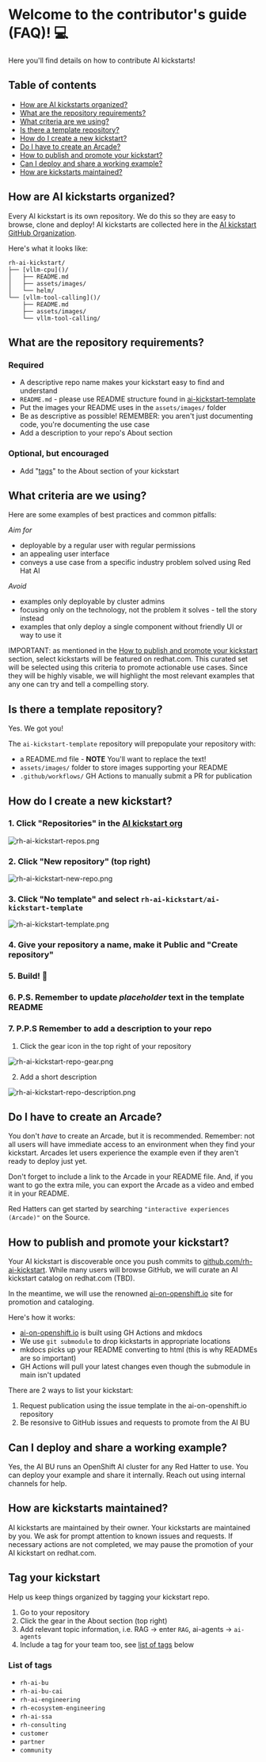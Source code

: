 # Welcome to the contributor's guide (FAQ)! :computer: 

Here you'll find details on how to contribute AI kickstarts!

## Table of contents

* [How are AI kickstarts organized?](#how-are-ai-kickstarts-organized)
* [What are the repository requirements?](#what-are-the-repository-requirements)
* [What criteria are we using?](#what-criteria-are-we-using)
* [Is there a template repository?](#is-there-a-template-repository)
* [How do I create a new kickstart?](#how-do-i-create-a-new-kickstart)
* [Do I have to create an Arcade?](#do-i-have-to-create-an-arcade)
* [How to publish and promote your kickstart?](#how-to-publish-and-promote-your-kickstart)
* [Can I deploy and share a working example?](#can-i-deploy-and-share-a-working-example) 
* [How are kickstarts maintained?](#how-are-kickstarts-maintained)

## How are AI kickstarts organized? 

Every AI kickstart is its own repository. We do this so they are easy to browse,
clone and deploy! AI kickstarts are collected here in the 
[AI kickstart GitHub Organization](https://github.com/rh-ai-kickstart). 

Here's what it looks like: 

```
rh-ai-kickstart/
├── [vllm-cpu]()/
│   ├── README.md 
│   ├── assets/images/
│   └── helm/
└── [vllm-tool-calling]()/
    ├── README.md 
    ├── assets/images/
    └── vllm-tool-calling/
```

## What are the repository requirements? 

### Required

* A descriptive repo name makes your kickstart easy to find and understand 
* `README.md` - please use README structure found in [ai-kickstart-template](https://github.com/rh-ai-kickstart/ai-kickstart-template)
* Put the images your README uses in the `assets/images/` folder
* Be as descriptive as possible! REMEMBER: you aren't just documenting code, you're documenting the use case
* Add a description to your repo's About section

### Optional, but encouraged
* Add "[tags](#tag-your-kickstart)" to the About section of your kickstart 

## What criteria are we using? 

Here are some examples of best practices and common pitfalls: 

*Aim for*
* deployable by a regular user with regular permissions
* an appealing user interface 
* conveys a use case from a specific industry problem solved using Red Hat AI 

*Avoid* 
* examples only deployable by cluster admins
* focusing only on the technology, not the problem it solves - tell the story instead
* examples that only deploy a single component without friendly UI or way to use it

IMPORTANT: as mentioned in the [How to publish and promote your kickstart](#how-to-publish-and-promote-your-kickstart) section, select kickstarts will be featured on redhat.com. This curated set will be selected using this criteria to promote actionable use cases. Since they will be highly visable, we will highlight the most relevant examples that any one can try and tell a compelling story. 

## Is there a template repository? 

Yes. We got you! 

The `ai-kickstart-template` repository will prepopulate your repository with: 
 
* a README.md file - **NOTE** You'll want to replace the text! 
* `assets/images/` folder to store images supporting your README
* `.github/workflows/` GH Actions to manually submit a PR for publication

## How do I create a new kickstart? 

### 1. Click "Repositories" in the [AI kickstart org](https://github.com/rh-ai-kickstart)

![rh-ai-kickstart-repos.png](assets/images/rh-ai-kickstart-repos.png)

### 2. Click "New repository" (top right) 

![rh-ai-kickstart-new-repo.png](assets/images/rh-ai-kickstart-new-repo.png)

### 3. Click "No template" and select `rh-ai-kickstart/ai-kickstart-template`

![rh-ai-kickstart-template.png](assets/images/rh-ai-kickstart-template.png)

### 4. Give your repository a name, make it Public and "Create repository"  

### 5. Build! :rocket:

### 6. P.S. Remember to update *placeholder* text in the template README

### 7. P.P.S Remember to add a description to your repo 

1. Click the gear icon in the top right of your repository

![rh-ai-kickstart-repo-gear.png](assets/images/rh-ai-kickstart-repo-gear.png)

2. Add a short description 

![rh-ai-kickstart-repo-description.png](assets/images/rh-ai-kickstart-repo-description.png)


## Do I have to create an Arcade? 

You don't *have* to create an Arcade, but it is recommended. Remember: not all
users will have immediate access to an environment when they find your 
kickstart. Arcades let users experience the example even if they aren't ready 
to deploy just yet. 

Don't forget to include a link to the Arcade in your README file. And, if you 
want to go the extra mile, you can export the Arcade as a video and embed it 
in your README. 

Red Hatters can get started by searching `"interactive experiences (Arcade)"` on
the Source.

## How to publish and promote your kickstart?

Your AI kickstart is discoverable once you push commits to 
[github.com/rh-ai-kickstart](https://github.com/rh-ai-kickstart). 
While many users will browse GitHub, we will curate an AI kickstart catalog on 
redhat.com (TBD). 

In the meantime, we will use the renowned [ai-on-openshift.io](https://ai-on-openshift.io)
site for promotion and cataloging. 

Here's how it works: 
* [ai-on-openshift.io](https://ai-on-openshift.io) is built using GH Actions and mkdocs
* We use `git submodule` to drop kickstarts in appropriate locations 
* mkdocs picks up your README converting to html (this is why READMEs are so important)
* GH Actions will pull your latest changes even though the submodule in main isn't updated

There are 2 ways to list your kickstart: 
1. Request publication using the issue template in the ai-on-openshift.io repository
2. Be resonsive to GitHub issues and requests to promote from the AI BU 


## Can I deploy and share a working example? 

Yes, the AI BU runs an OpenShift AI cluster for any Red Hatter to use. You can
deploy your example and share it internally. Reach out using internal channels
for help. 

## How are kickstarts maintained? 

AI kickstarts are maintained by their owner. Your kickstarts are maintained by
you. We ask for prompt attention to known issues and requests. If necessary
actions are not completed, we may pause the promotion of your AI kickstart on
redhat.com. 

## Tag your kickstart

Help us keep things organized by tagging your kickstart repo. 
1. Go to your repository
2. Click the gear in the About section (top right)
3. Add relevant topic information, i.e. RAG -> enter `RAG`, ai-agents -> `ai-agents`
4. Include a tag for your team too, see [list of tags](#list-of-tags) below

### List of tags
* `rh-ai-bu`
* `rh-ai-bu-cai`
* `rh-ai-engineering`
* `rh-ecosystem-engineering`
* `rh-ai-ssa`
* `rh-consulting`
* `customer`
* `partner`
* `community`

